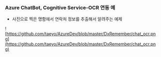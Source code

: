 ### Azure ChatBot, Cognitive Service-OCR 연동 예
 - 사진으로 찍은 명함에서 연락처 정보를 추출해서 알려주는 예제

 ![https://github.com/taeyo/AzureDev/blob/master/DxRemember/chat_ocr.png](https://github.com/taeyo/AzureDev/blob/master/DxRemember/chat_ocr.png)

